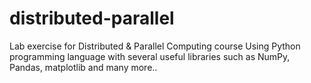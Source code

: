 # distributed-parallel
Lab exercise for Distributed & Parallel Computing course
Using Python programming language with several useful libraries such as NumPy, Pandas, matplotlib and many more..
